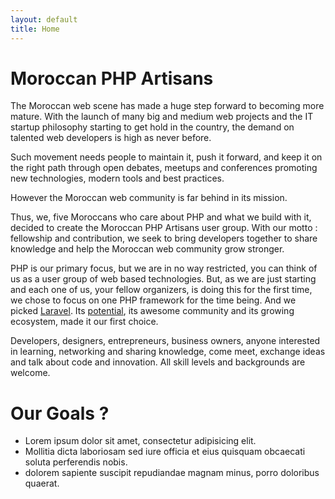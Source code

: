 ```yaml
---
layout: default
title: Home
---
```


# Moroccan PHP Artisans

The Moroccan web scene has made a huge step forward to becoming more mature. With the launch of many big and medium web projects and the IT startup philosophy starting to get hold in the country, the demand on talented web developers is high as never before.

Such movement needs people to maintain it, push it forward, and keep it on the right path through open debates, meetups and conferences promoting new technologies, modern tools and best practices.

However the Moroccan web community is far behind in its mission.

Thus, we, five Moroccans who care about PHP and what we build with it, decided to create the Moroccan PHP Artisans user group. With our motto : fellowship and contribution, we seek to bring developers together to share knowledge and help the Moroccan web community grow stronger.

PHP is our primary focus, but we are in no way restricted, you can think of us as a user group of web based technologies. But, as we are just starting and each one of us, your fellow organizers, is doing this for the first time, we chose to focus on one PHP framework for the time being. And we picked [Laravel](http://laravel.com). Its [potential](http://www.sitepoint.com/best-php-frameworks-2014/), its awesome community and its growing ecosystem, made it our first choice.

Developers, designers, entrepreneurs, business owners, anyone interested in learning, networking and sharing knowledge, come meet, exchange ideas and talk about code and innovation. All skill levels and backgrounds are welcome.

# Our Goals ?
* Lorem ipsum dolor sit amet, consectetur adipisicing elit.
* Mollitia dicta laboriosam sed iure officia et eius quisquam obcaecati soluta perferendis nobis.
* dolorem sapiente suscipit repudiandae magnam minus, porro doloribus quaerat.

